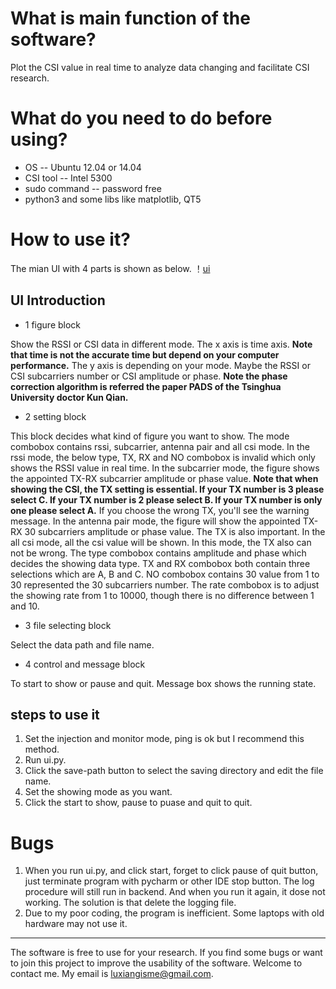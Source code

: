 # What is main function of the software?
Plot the CSI value in real time to analyze data changing and facilitate CSI research.

# What do you need to do before using?
- OS -- Ubuntu 12.04 or 14.04
- CSI tool -- Intel 5300
- sudo command -- password free
- python3 and some libs like matplotlib, QT5

# How to use it?
The mian UI with 4 parts is shown as below.
！[ui](/home/luxiang/图片/33.png)
## UI Introduction
- 1 figure block

Show the RSSI or CSI data in different mode. The x axis is time axis. 
**Note that time is not the accurate time but depend on your computer performance.**
The y axis is depending on your mode. Maybe the RSSI or CSI subcarriers number or CSI amplitude or phase.
**Note the phase correction algorithm is referred the paper PADS of the Tsinghua University doctor Kun Qian.**
- 2 setting block

This block decides what kind of figure you want to show. The mode combobox contains rssi, subcarrier, antenna pair and all csi mode.
In the rssi mode, the below type, TX, RX and NO combobox is invalid which only shows the RSSI value in real time.
In the subcarrier mode, the figure shows the appointed TX-RX subcarrier amplitude or phase value.
**Note that when showing the CSI, the TX setting is essential. If your TX number is 3 please select C. If your TX number is 2 please select B.
If your TX number is only one please select A.** If you choose the wrong TX, you'll see the warning message.
In the antenna pair mode, the figure will show the appointed TX-RX 30 subcarriers amplitude or phase value. The TX is also important.
In the all csi mode, all the csi value will be shown. In this mode, the TX also can not be wrong.
The type combobox contains amplitude and phase which decides the showing data type. TX and RX combobox both contain three selections which are A, B and C. 
NO combobox contains 30 value from 1 to 30 represented the 30 subcarriers number. The rate combobox is to adjust the showing rate from 1 to 10000, though there is no difference between 1 and 10. 

- 3 file selecting block

Select the data path and file name.
- 4 control and message block

To start to show or pause and quit. Message box shows the running state.

## steps to use it
1. Set the injection and monitor mode, ping is ok but I recommend this method.
2. Run ui.py.
3. Click the save-path button to select the saving directory and edit the file name.
4. Set the showing mode as you want.
5. Click the start to show, pause to puase and quit to quit.

# Bugs
1. When you run ui.py, and click start, forget to click pause of quit button, just terminate program with pycharm or other IDE stop button.
The log procedure will still run in backend. And when you run it again, it dose not working. The solution is that delete the logging file.
2. Due to my poor coding, the program is  inefficient. Some laptops with old hardware may not use it.

-------
The software is free to use for your research. If you find some bugs or want to join this project to improve the usability of the software. Welcome to contact me.
My email is <luxiangisme@gmail.com>. 